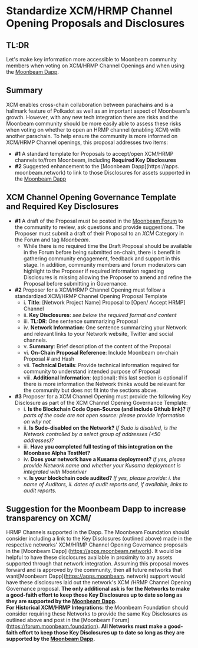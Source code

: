 # Standardize XCM/HRMP Channel Opening Proposals and Disclosures 
## TL:DR 
Let's make key information more accessible to Moonbeam community 
members when voting on XCM/HRMP Channel Openings and when using the 
[Moonbeam Dapp](https://apps.moonbeam.network).
## Summary
XCM enables cross-chain collaboration between parachains and is a 
hallmark feature of Polkadot as well as an important aspect of 
Moonbeam's growth. However, with any new tech integration there are 
risks and the Moonbeam community should be more easily able to assess 
these risks when voting on whether to open an HRMP channel (enabling 
XCM) with another parachain. 
To help ensure the community is more informed on XCM/HRMP Channel 
openings, this proposal addresses two items: 
  -  __#1__ A standard template for Proposals to accept/open XCM/HRMP 
channels to/from Moonbeam, including __Required Key Disclosures__ 
  -  __#2__ Suggested enhancement to the [Moonbeam Dapp](https://apps.
moonbeam.network) to link to those Disclosures for assets supported in 
the [Moonbeam Dapp](https://apps.moonbeam.network) 
## XCM Channel Opening Governance Template and Required Key Disclosures
  -  __#1__  A draft of the Proposal must be posted in the [Moonbeam 
Forum](https://forum.moonbeam.foundation) to the community to review, 
ask questions and provide suggestions. The Proposer must submit a draft 
of their Proposal to an *XCM* Category in the Forum and tag *Moonbeam*.
     - While there is no required time the Draft Proposal should be 
available in the Forum before being submitted on-chain, there is 
benefit in gathering community engagement, feedback and support in this 
stage. In addition, community members and forum moderators can 
highlight to the Proposer if required information regarding Disclosures 
is missing allowing the Proposer to amend and refine the Proposal 
before submitting in Governance. 
  -  __#2__ Proposer for a XCM/HRMP Channel Opening must follow a 
standardized XCM/HRMP Channel Opening Proposal Template 
     - i. __Title__: [Network Project Name] Proposal to [Open/ Accept 
HRMP] Channel
     - ii. __Key Disclosures__: *see below the required format and 
content* 
     - iii. __TL:DR__: One sentence summarizing Proposal
     - iv. __Network Information__: One sentence summarizing your 
Network and relevant links to your Network website, Twitter and social 
channels. 
     - v. __Summary__: Brief description of the content of the Proposal
     - vi. __On-Chain Proposal Reference__: Include Moonbeam on-chain 
Proposal # and Hash 
     - vii. __Technical Details__: Provide technical information 
required for community to understand intended purpose of Proposal
     - viii. __Additional Information__: (optional): this last section 
is optional if there is more information the Network thinks would be 
relevant for the community but does not fit into the sections above. 
  -  __#3__ Proposer for a XCM Channel Opening must provide the 
following Key Disclosure as part of the XCM Channel Opening Governance 
Template:
     - i. __Is the Blockchain Code Open-Source (and include Github 
link)?__ *If parts of the code are not open source: please provide 
information on why not*
     - ii. __Is Sudo-disabled on the Network?__ *If Sudo is disabled, 
is the Network controlled by a select group of addresses (<50 
addresses)?*
     - iii. __Have you completed full testing of this integration on 
the Moonbase Alpha TestNet?__
     - iv. __Does your network have a Kusama deployment?__ *If yes, 
please provide Network name and whether your Kusama deployment is 
integrated with Moonriver* 
     - v. __Is your blockchain code audited?__ *If yes, please provide: 
i. the name of Auditors, ii. dates of audit reports and, if available, 
links to audit reports.*
## Suggestion for the Moonbeam Dapp to increase transparency on XCM/ 
HRMP Channels supported in the Dapp. 
The Moonbeam Foundation should consider including a link to the Key 
Disclosures (outlined above) made in the respective networks' XCM/HRMP 
Channel Opening Governance proposals in the [Moonbeam Dapp]
(https://apps.moonbeam.network). It would be helpful to have these 
disclosures available in proximity to any assets supported through that 
network integration. 
Assuming this proposal moves forward and is approved by the community, 
then all future networks that want[Moonbeam Dapp](https://apps.moonbeam.
network) support would have these disclosures laid out the network's XCM
/HRMP Channel Opening Governance proposal. __The only additional ask is 
for the Networks to make a good-faith effort to keep those Key 
Disclosures up to date so long as they are supported by the [Moonbeam 
Dapp](https://apps.moonbeam.network).__  
__For Historical XCM/HRMP Integrations:__ the Moonbeam Foundation 
should consider requiring these Networks to provide the same Key 
Disclosures as outlined above and post in the [Moonbeam Forum]
(https://forum.moonbeam.foundation). 
__All Networks must make a good-faith effort to keep those Key 
Disclosures up to date so long as they are supported by the [Moonbeam 
Dapp](https://apps.moonbeam.network).__